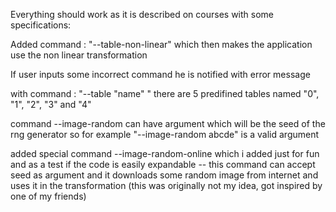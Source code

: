 Everything should work as it is described on courses with some specifications:

Added command : "--table-non-linear" which then makes the application use the non linear transformation

If user inputs some incorrect command he is notified with error message

with command : "--table "name" " there are 5 predifined tables named "0", "1", "2", "3" and "4" 

command --image-random can have argument which will be the seed of the rng generator so for example "--image-random abcde" is a valid argument

added special command --image-random-online which i added just for fun and as a test if the code is easily expandable -- this command can accept seed as argument and
it downloads some random image from internet and uses it in the transformation (this was originally not my idea, got inspired by one of my friends)